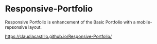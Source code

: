 # Responsive-Portfolio
Responsive Portfolio is enhancement of the Basic Portfolio with a mobile-repsonsive layout.

https://claudiacastillo.github.io/Responsive-Portfolio/
